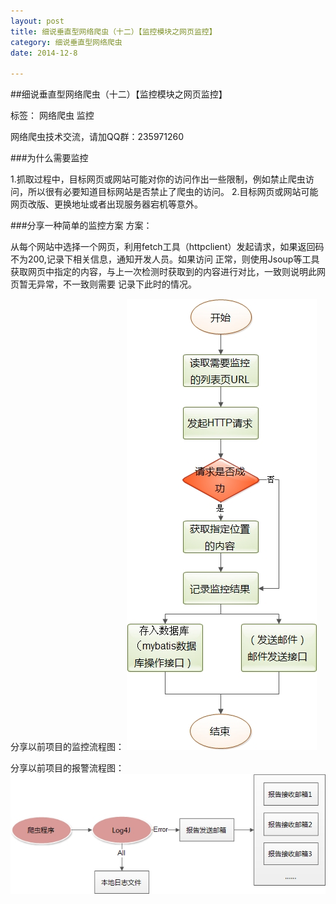 ```yaml
---
layout: post
title: 细说垂直型网络爬虫（十二）【监控模块之网页监控】
category: 细说垂直型网络爬虫
date: 2014-12-8

---
```


##细说垂直型网络爬虫（十二）【监控模块之网页监控】

标签： 网络爬虫 监控

网络爬虫技术交流，请加QQ群：235971260

###为什么需要监控

1.抓取过程中，目标网页或网站可能对你的访问作出一些限制，例如禁止爬虫访问，所以很有必要知道目标网站是否禁止了爬虫的访问。
2.目标网页或网站可能网页改版、更换地址或者出现服务器宕机等意外。

<!-- more -->

###分享一种简单的监控方案
方案：
>
从每个网站中选择一个网页，利用fetch工具（httpclient）发起请求，如果返回码不为200,记录下相关信息，通知开发人员。如果访问
正常，则使用Jsoup等工具获取网页中指定的内容，与上一次检测时获取到的内容进行对比，一致则说明此网页暂无异常，不一致则需要
记录下此时的情况。

分享以前项目的监控流程图：
![爬虫程序报警流程图](/res/img/blogimg/8-13.jpg)

分享以前项目的报警流程图：
![爬虫程序报警流程图](/res/img/blogimg/spider_error.jpg)











